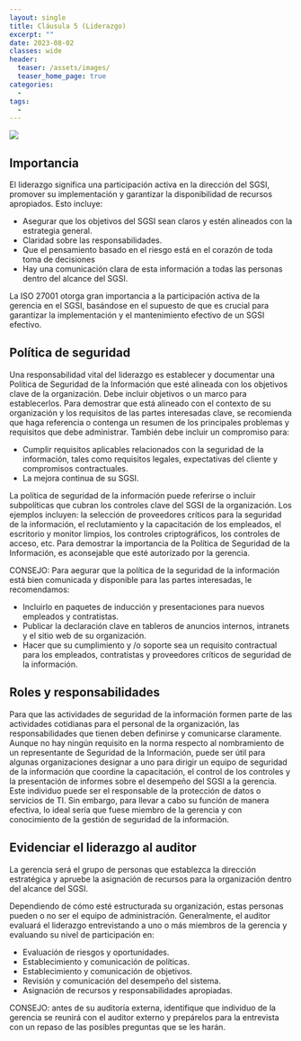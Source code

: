 ```yaml
---
layout: single
title: Cláusula 5 (Liderazgo)
excerpt: ""
date: 2023-08-02
classes: wide
header:
  teaser: /assets/images/
  teaser_home_page: true
categories:
  - 
tags:
  - 
---
```


![](/assets/images/)

## Importancia

El liderazgo significa una participación activa en la dirección del SGSI, promover su implementación y garantizar la disponibilidad de recursos apropiados. Esto incluye:

* Asegurar que los objetivos del SGSI sean claros y estén alineados con la estrategia general.
* Claridad sobre las responsabilidades.
* Que el pensamiento basado en el riesgo está en el corazón de toda toma de decisiones
* Hay una comunicación clara de esta información a todas las personas dentro del alcance del SGSI.

La ISO 27001 otorga gran importancia a la participación activa de la gerencia en el SGSI, basándose en el supuesto de que es crucial para garantizar la implementación y el mantenimiento efectivo de un SGSI efectivo.

## Política de seguridad

Una responsabilidad vital del liderazgo es establecer y documentar una Política de Seguridad de la Información que esté alineada con los objetivos clave de la organización. Debe incluir objetivos o un marco para establecerlos. Para demostrar que está alineado con el contexto de su organización y los requisitos de las partes interesadas clave, se recomienda que haga referencia o contenga un resumen de los principales problemas y requisitos que debe administrar. También debe incluir un compromiso para:

* Cumplir requisitos aplicables relacionados con la seguridad de la información, tales como requisitos legales, expectativas del cliente y compromisos contractuales.
* La mejora continua de su SGSI.

La política de seguridad de la información puede referirse o incluir subpolíticas que cubran los controles clave del SGSI de la organización. Los ejemplos incluyen: la selección de proveedores críticos para la seguridad de la información, el reclutamiento y la capacitación de los empleados, el escritorio y monitor limpios, los controles criptográficos, los controles de acceso, etc. Para demostrar la importancia de la Política de Seguridad de la Información, es aconsejable que esté autorizado por la gerencia.

CONSEJO: Para aegurar que la política de la seguridad de la información está bien comunicada y disponible para las partes interesadas, le recomendamos:

* Incluirlo en paquetes de inducción y presentaciones para nuevos empleados y contratistas.
* Publicar la declaración clave en tableros de anuncios internos, intranets y el sitio web de su organización.
* Hacer que su cumplimiento y /o soporte sea un requisito contractual para los empleados, contratistas y proveedores críticos de seguridad de la información.

## Roles y responsabilidades

Para que las actividades de seguridad de la información formen parte de las actividades cotidianas para el personal de la organización, las responsabilidades que tienen deben definirse y comunicarse claramente. Aunque no hay ningún requisito en la norma respecto al nombramiento de un representante de Seguridad de la Información, puede ser útil para algunas organizaciones designar a uno para dirigir un equipo de seguridad de la información que coordine la capacitación, el control de los controles y la presentación de informes sobre el desempeño del SGSI a la gerencia. Este individuo puede ser el responsable de la protección de datos o servicios de TI. Sin embargo, para llevar a cabo su función de manera efectiva, lo ideal sería que fuese miembro de la gerencia y con conocimiento de la gestión de seguridad de la información.

## Evidenciar el liderazgo al auditor

La gerencia será el grupo de personas que establezca la dirección estratégica y apruebe la asignación de recursos para la organización dentro del alcance del SGSI.

Dependiendo de cómo esté estructurada su organización, estas personas pueden o no ser el equipo de administración. Generalmente, el auditor evaluará el liderazgo entrevistando a uno o más miembros de la gerencia y evaluando su nivel de participación en:

* Evaluación de riesgos y oportunidades.
* Establecimiento y comunicación de políticas.
* Establecimiento y comunicación de objetivos.
* Revisión y comunicación del desempeño del sistema.
* Asignación de recursos y responsabilidades apropiadas.

CONSEJO: antes de su auditoría externa, identifique que individuo de la gerencia se reunirá con el auditor externo y prepárelos para la entrevista con un repaso de las posibles preguntas que se les harán.
